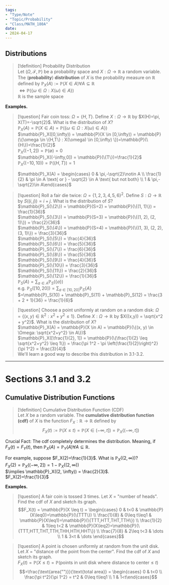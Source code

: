 ```yaml
---
tags:
- "Type/Note"
- "Topic/Probability"
- "Class/MATH_180A"
date:
- 2024-04-17
---
```

## Distributions  

> [!definition] Probability Distribution  
> Let ($\Omega,\mathcal{F},\mathbb{P}$) be a probability space and $X:\Omega\to \mathbb{R}$ a random variable. The (**probability**) **distribution** of $X$ is the probability measure on $\mathbb{R}$ defined by $\mathbb{P}_X(A):=\mathbb{P}(X\in A)\forall A\subseteq \mathbb{R}$  
> $\iff \mathbb{P}(\{\omega \in \Omega:X(\omega) \in A\})$  
> $\mathbb{R}$ is the sample space  

**Examples.**  

> [!question] Fair coin toss: $\Omega=\{H,T\}$. Define $X:\Omega\to \mathbb{R}$ by $X(H)=\pi, X(T)=-\sqrt{2}$. What is the distribution of $X$?  
> $\mathbb{P}_X(A) = \mathbb{P}(X \in A) = \mathbb{P}(\{\omega \in \Omega : X(\omega) \in A \})$  
> $\mathbb{P}_X([0,\infty)) = \mathbb{P}(X \in [0,\infty)) = \mathbb{P}(\{\omega \in \{H,T\} : X(\omega) \in [0,\infty) \})=\mathbb{P}(\{H\})=\frac{1}{2}$  
> $\mathbb{P}_X((-1,2]) = \mathbb{P}(\emptyset)=0$  
> $\mathbb{P}_X((-\infty,0]) = \mathbb{P}(\{T\})=\frac{1}{2}$  
> $\mathbb{P}_X((-10,10)) = \mathbb{P}(\{H,T\})=1$  
>  
> $\mathbb{P}_X(A) = \begin{cases} 0 & \pi,-\sqrt{2}\notin A \\ \frac{1}{2} & \pi \in A \text{ or } - \sqrt{2} \in A \text{ but not both} \\ 1 & \pi,-\sqrt{2}\in A\end{cases}$  

> [!question] Roll a fair die twice: $\Omega = \{1, 2, 3, 4, 5, 6\}^2$. Define $S: \Omega \to \mathbb{R}$ by $S((i,j)) = i + j$. What is the distribution of $S$?  
> $\mathbb{P}_S(\{2\}) = \mathbb{P}(S=2) = \mathbb{P}(\{(1, 1)\}) = \frac{1}{36}$  
> $\mathbb{P}_S(\{3\}) = \mathbb{P}(S=3) = \mathbb{P}(\{(1, 2), (2, 1)\}) = \frac{2}{36}$  
> $\mathbb{P}_S(\{4\}) = \mathbb{P}(S=4) = \mathbb{P}(\{(1, 3), (2, 2), (3, 1)\}) = \frac{3}{36}$  
> $\mathbb{P}_S(\{5\}) = \frac{4}{36}$  
> $\mathbb{P}_S(\{6\}) = \frac{5}{36}$  
> $\mathbb{P}_S(\{7\}) = \frac{6}{36}$  
> $\mathbb{P}_S(\{8\}) = \frac{5}{36}$  
> $\mathbb{P}_S(\{9\}) = \frac{4}{36}$  
> $\mathbb{P}_S(\{10\}) = \frac{3}{36}$  
> $\mathbb{P}_S(\{11\}) = \frac{2}{36}$  
> $\mathbb{P}_S(\{12\}) = \frac{1}{36}$  
> $\mathbb{P}_S(A) = \sum_{a \in A} \mathbb{P}_S(\{a\})$  
> e.g. $\mathbb{P}_S([10, 20]) = \sum_{a \in [10,20]} \mathbb{P}_S\{A\}$  
> $=\mathbb{P}_S(10) + \mathbb{P}_S(11) + \mathbb{P}_S(12) = \frac{3 + 2 + 1}{36} = \frac{1}{6}$  

> [!question] Choose a point uniformly at random on a random disk: $\Omega = \{(x, y) \in \mathbb{R}^2: x^2 + y^2 \leq 1\}$. Define $X: \Omega \to \mathbb{R}$ by $X((x,y)) = \sqrt{x^2 + y^2}$. What is the distribution of $X$?  
> $\mathbb{P}_X(A) = \mathbb{P}(X \in A) = \mathbb{P}(\{(x, y) \in \Omega: \sqrt{x^2+y^2} \in A\})$  
> $\mathbb{P}_X([\frac{1}{2}, 1]) = \mathbb{P}(\{\frac{1}{2} \leq \sqrt{x^2+y^2} \leq 1\}) = \frac{\pi 1^2 - \pi \left(\frac{1}{2}\right)^2}{\pi 1^2} = \frac{3}{4}$  
> We'll learn a good way to describe this distribution in 3.1-3.2.  

---  

# Sections 3.1 and 3.2  

## Cumulative Distribution Functions  

> [!definition] Cumulative Distribution Function (CDF)  
> Let $X$ be a random variable. The **cumulative distribution function (cdf)** of $X$ is the function $F_X: \mathbb{R} \to \mathbb{R}$ defined by $$F_X(t) := \mathbb{P}(X \leq t) = \mathbb{P}(X \in (-\infty, t]) = \mathbb{P}_X((-\infty, t])$$  

Crucial Fact: The cdf completely determines the distribution. Meaning, if $F_X(t)=F_Y(t)$, then $\mathbb{P}_X(A)=\mathbb{P}_Y(A) \forall A \subseteq \mathbb{R}$.  

For example, suppose $F_X(2)=\frac{1}{3}$. What is $\mathbb{P}_X((2, \infty))$?  
$F_X(2) = \mathbb{P}_X((-\infty, 2]) = 1 - \mathbb{P}_X((2, \infty))$  
$\implies \mathbb{P}_X((2, \infty)) = \frac{2}{3}$.  
$F_X(2)=\frac{1}{3}$  

**Examples.**  

> [!question] A fair coin is tossed 3 times. Let $X$ = "number of heads". Find the cdf of $X$ and sketch its graph.  
> $$F_X(t) = \mathbb{P}(X \leq t) = \begin{cases} 0 & t<0 & \mathbb{P}(X\leq0)=\mathbb{P}(\{TTT\}) \\ \frac{1}{8} & 0\leq t\leq1 & \mathbb{P}(X\leq1)=\mathbb{P}(\{TTT,HTT,THT,TTH\}) \\ \frac{1}{2} & 1\leq t<2 & \mathbb{P}(X\leq2)=\mathbb{P}(\{TTT,HTT,THT,TTH,THH,HTH,HHT\}) \\ \frac{7}{8} & 2\leq t<3 & \dots \\ 1 & 3<t & \dots \end{cases}$$  

> [!question] A point is chosen uniformly at random from the unit disk. Let $X$ = "distance of the point from the center". Find the cdf of $X$ and sketch its graph.  
> $F_X(t) = \mathbb{P}(X\leq t) = \mathbb{P}(\text{points in unit disk where distance to center} \leq t)$  
> $$=\frac{\text{area("")}}{\text{total area}} = \begin{cases} 0 & t<0 \\ \frac{\pi t^2}{\pi 1^2} = t^2 & 0\leq t\leq1 \\ 1 & 1<t\end{cases}$$  
